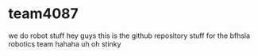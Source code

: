 # team4087
we do robot stuff
hey guys this is the github repository stuff for the bfhsla robotics team
hahaha
uh oh stinky
